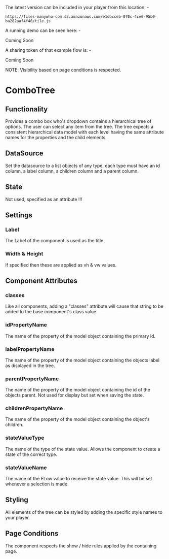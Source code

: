 
The latest version can be included in your player from this location: -

```
https://files-manywho-com.s3.amazonaws.com/e1dbcceb-070c-4ce6-95b0-ba282aaf4f48/tile.js
```

A running demo can be seen here: -

Coming Soon


A sharing token of that example flow is: -

Coming Soon


NOTE: Visibility based on page conditions is respected.



# ComboTree


## Functionality

Provides a combo box who's dropdown contains a hierarchical tree of options.
The user can select any item from the tree.
The tree expects a consistent hierarchical data model with each level having the same attribute names for the properties and the child elements.

## DataSource

Set the datasource to a list objects of any type, each type must have an id column, a label column, a children column and a parent column.

## State

Not used, specified as an attribute !!!

## Settings

### Label

The Label of the component is used as the title

### Width & Height

If specified then these are applied as vh & vw values.

## Component Attributes

### classes

Like all components, adding a "classes" attribute will cause that string to be added to the base component's class value

### idPropertyName

The name of the property of the model object containing the primary id.

### labelPropertyName

The name of the property of the model object containing the objects label as displayed in the tree. 

### parentPropertyName

The name of the property of the model object containing the id of the objects parent.  Not used for display but set when saving the state.

### childrenPropertyName

The name of the property of the model object containing the object's children. 

### stateValueType

The name of the type of the state value.  Allows the component to create a state of the correct type. 

### stateValueName

The name of the FLow value to receive the state value.  This will be set whenever a selection is made. 


## Styling

All elements of the tree can be styled by adding the specific style names to your player.


## Page Conditions

The component respects the show / hide rules applied by the containing page.


